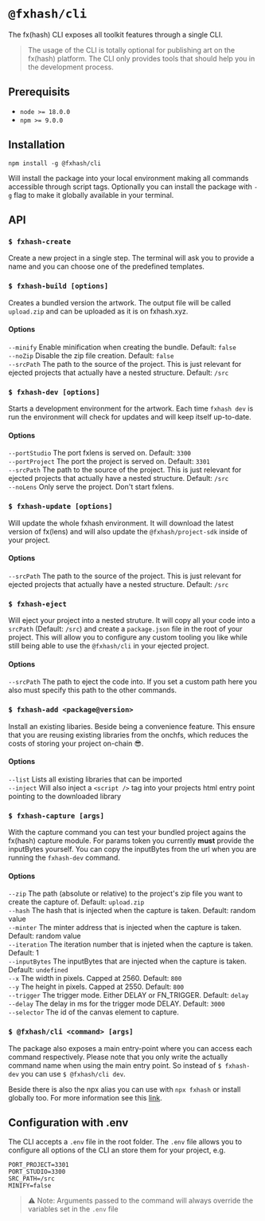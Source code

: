 # `@fxhash/cli`

The fx(hash) CLI exposes all toolkit features through a single CLI.

> The usage of the CLI is totally optional for publishing art on the fx(hash) platform.
> The CLI only provides tools that should help you in the development process.

## Prerequisits

- `node >= 18.0.0`
- `npm >= 9.0.0`

## Installation

```
npm install -g @fxhash/cli
```

Will install the package into your local environment making all commands accessible through script tags. Optionally you can install the package with `-g` flag to make it globally available in your terminal.

## API

### `$ fxhash-create`

Create a new project in a single step. The terminal will ask you to provide a name and you can choose one of the predefined templates.

### `$ fxhash-build [options]`

Creates a bundled version the artwork. The output file will be called `upload.zip` and can be uploaded as it is on fxhash.xyz.

#### Options

`--minify` Enable minification when creating the bundle. Default: `false`  
`--noZip` Disable the zip file creation. Default: `false`  
`--srcPath` The path to the source of the project. This is just relevant for ejected projects that actually have a nested structure. Default: `/src`

### `$ fxhash-dev [options]`

Starts a development environment for the artwork. Each time `fxhash dev` is run the environment will check for updates and will keep itself up-to-date.

#### Options

`--portStudio` The port fxlens is served on. Default: `3300`  
`--portProject` The port the project is served on. Default: `3301`  
`--srcPath` The path to the source of the project. This is just relevant for ejected projects that actually have a nested structure. Default: `/src`  
`--noLens` Only serve the project. Don't start fxlens.

### `$ fxhash-update [options]`

Will update the whole fxhash environment. It will download the latest version of fx(lens) and will also update the `@fxhash/project-sdk` inside of your project.

#### Options

`--srcPath` The path to the source of the project. This is just relevant for ejected projects that actually have a nested structure. Default: `/src`

### `$ fxhash-eject`

Will eject your project into a nested struture. It will copy all your code into a `srcPath` (Default: `/src`) and create a `package.json` file in the root of your project. This will allow you to configure any custom tooling you like while still being able to use the `@fxhash/cli` in your ejected project.

#### Options

`--srcPath` The path to eject the code into. If you set a custom path here you also must specify this path to the other commands.

### `$ fxhash-add <package@version>`

Install an existing libaries. Beside being a convenience feature. This ensure that you are reusing existing libraries from the onchfs, which reduces the costs of storing your project on-chain 😎.

#### Options

`--list` Lists all existing libraries that can be imported  
`--inject` Will also inject a `<script />` tag into your projects html entry point pointing to the downloaded library

### `$ fxhash-capture [args]`

With the capture command you can test your bundled project agains the fx(hash) capture module. For params token you currently **must** provide the inputBytes yourself. You can copy the inputBytes from the url when you are running the `fxhash-dev` command.

#### Options

`--zip` The path (absolute or relative) to the project's zip file you want to create the capture of. Default: `upload.zip`  
`--hash` The hash that is injected when the capture is taken. Default: random value  
`--minter` The minter address that is injected when the capture is taken. Default: random value  
`--iteration` The iteration number that is injeted when the capture is taken. Default: 1  
`--inputBytes` The inputBytes that are injected when the capture is taken. Default: `undefined`  
`--x` The width in pixels. Capped at 2560. Default: `800`  
`--y` The height in pixels. Capped at 2550. Default: `800`  
`--trigger` The trigger mode. Either DELAY or FN_TRIGGER. Default: `delay`  
`--delay` The delay in ms for the trigger mode DELAY. Default: `3000`  
`--selector` The id of the canvas element to capture.

### `$ @fxhash/cli <command> [args]`

The package also exposes a main entry-point where you can access each command respectively. Please note that you only write the actually command name when using the main entry point. So instead of `$ fxhash-dev` you can use `$ @fxhash/cli dev`.

Beside there is also the npx alias you can use with `npx fxhash` or install globally too. For more information see this [link](https://github.com/fxhash/fxhash-package/tree/main/packages/fxhash).

## Configuration with .env

The CLI accepts a `.env` file in the root folder. The `.env` file allows you to configure all options of the CLI an store them for your project, e.g.

```
PORT_PROJECT=3301
PORT_STUDIO=3300
SRC_PATH=/src
MINIFY=false
```

> ⚠️ Note: Arguments passed to the command will always override the variables set in the `.env` file
